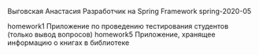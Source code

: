 Выговская Анастасия
Разработчик на Spring Framework
spring-2020-05

homework1 Приложение по проведению тестирования студентов (только вывод вопросов)
homework5 Приложение, хранящее информацию о книгах в библиотеке
